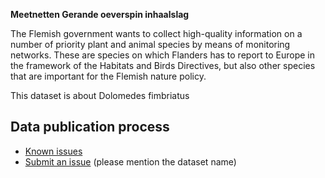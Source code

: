 **Meetnetten Gerande oeverspin inhaalslag**

The Flemish government wants to collect high-quality information on a number of priority plant and animal species by means of monitoring networks. These are species on which Flanders has to report to Europe in the framework of the Habitats and Birds Directives, but also other species that are important for the Flemish nature policy.

This dataset is about Dolomedes fimbriatus

## Data publication process

* [Known issues](https://github.com/inbo/soortenmeetnetten-events/labels/meetnetten-27-gerande-oeverspin-occurrences/)
* [Submit an issue](https://github.com/inbo/soortenmeetnetten-events/issues/new) (please mention the dataset name)